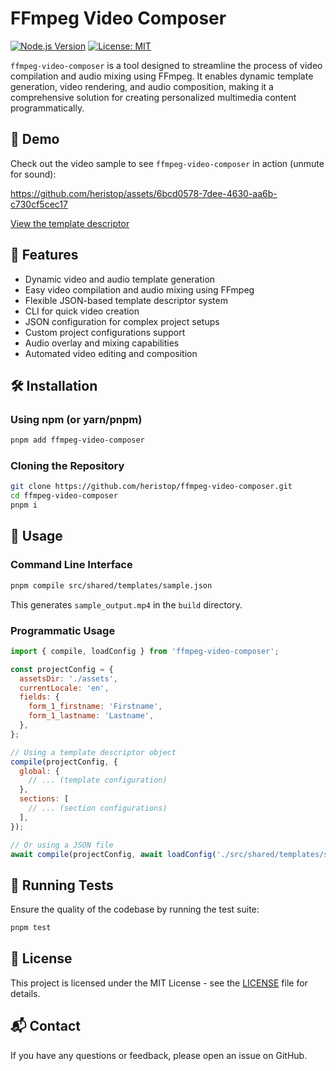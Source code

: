# FFmpeg Video Composer

[![Node.js Version](https://img.shields.io/badge/node-%3E%3D18.x-brightgreen.svg)](https://nodejs.org/en/) [![License: MIT](https://img.shields.io/badge/License-MIT-yellow.svg)](https://opensource.org/licenses/MIT)

`ffmpeg-video-composer` is a tool designed to streamline the process of video compilation and audio mixing using FFmpeg. It enables dynamic template generation, video rendering, and audio composition, making it a comprehensive solution for creating personalized multimedia content programmatically.

## 🎥 Demo

Check out the video sample to see `ffmpeg-video-composer` in action (unmute for sound):

https://github.com/heristop/assets/6bcd0578-7dee-4630-aa6b-c730cf5cec17

[View the template descriptor](https://github.com/heristop/ffmpeg-video-composer/blob/main/src/shared/templates/sample.json)

## 🚀 Features

* Dynamic video and audio template generation
* Easy video compilation and audio mixing using FFmpeg
* Flexible JSON-based template descriptor system
* CLI for quick video creation
* JSON configuration for complex project setups
* Custom project configurations support
* Audio overlay and mixing capabilities
* Automated video editing and composition

## 🛠 Installation

### Using npm (or yarn/pnpm)

```bash
pnpm add ffmpeg-video-composer
```

### Cloning the Repository

```bash
git clone https://github.com/heristop/ffmpeg-video-composer.git
cd ffmpeg-video-composer
pnpm i
```

## 📖 Usage

### Command Line Interface

```bash
pnpm compile src/shared/templates/sample.json
```

This generates `sample_output.mp4` in the `build` directory.

### Programmatic Usage

```javascript
import { compile, loadConfig } from 'ffmpeg-video-composer';

const projectConfig = {
  assetsDir: './assets',
  currentLocale: 'en',
  fields: {
    form_1_firstname: 'Firstname',
    form_1_lastname: 'Lastname',
  },
};

// Using a template descriptor object
compile(projectConfig, {
  global: {
    // ... (template configuration)
  },
  sections: [
    // ... (section configurations)
  ],
});

// Or using a JSON file
await compile(projectConfig, await loadConfig('./src/shared/templates/sample.json'));
```

## 🧪 Running Tests

Ensure the quality of the codebase by running the test suite:

```bash
pnpm test
```

## 📄 License

This project is licensed under the MIT License - see the [LICENSE](LICENSE) file for details.

## 📬 Contact

If you have any questions or feedback, please open an issue on GitHub.
